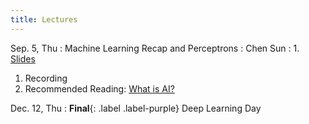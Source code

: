 ```yaml
---
title: Lectures
---
```


Sep. 5, Thu
: Machine Learning Recap and Perceptrons
  : Chen Sun
: 1. [Slides](https://drive.google.com/file/d/1gPPaqWO6V0rEYvS_n16AabEWT9Hm0YVQ/view?usp=sharing)
  1. Recording
  1. Recommended Reading: [What is AI?](http://jmc.stanford.edu/artificial-intelligence/what-is-ai/index.html)

Dec. 12, Thu
: **Final**{: .label .label-purple} Deep Learning Day
